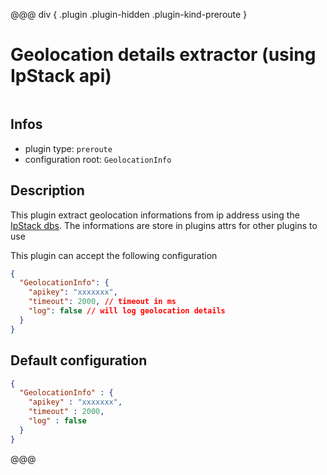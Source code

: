 
@@@ div { .plugin .plugin-hidden .plugin-kind-preroute }

# Geolocation details extractor (using IpStack api)

<img class="plugin-logo plugin-hidden" src=""></img>

## Infos

* plugin type: `preroute`
* configuration root: `GeolocationInfo`

## Description

This plugin extract geolocation informations from ip address using the [IpStack dbs](https://ipstack.com/).
The informations are store in plugins attrs for other plugins to use

This plugin can accept the following configuration

```json
{
  "GeolocationInfo": {
    "apikey": "xxxxxxx",
    "timeout": 2000, // timeout in ms
    "log": false // will log geolocation details
  }
}
```



## Default configuration

```json
{
  "GeolocationInfo" : {
    "apikey" : "xxxxxxx",
    "timeout" : 2000,
    "log" : false
  }
}
```





@@@

